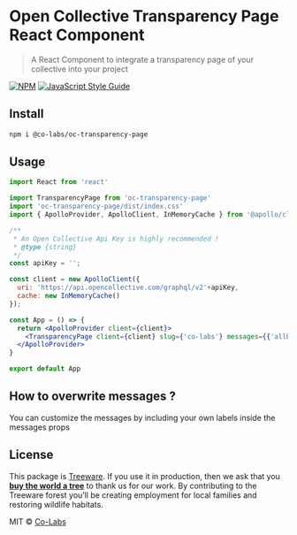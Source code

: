 # Open Collective Transparency Page React Component

> A React Component to integrate a transparency page of your collective into your project

[![NPM](https://img.shields.io/npm/v/@co-labs/oc-transparency-page.svg)](https://www.npmjs.com/package/@co-labs/oc-transparency-page) [![JavaScript Style Guide](https://img.shields.io/badge/code_style-standard-brightgreen.svg)](https://standardjs.com)

## Install

```bash
npm i @co-labs/oc-transparency-page
```

## Usage

```jsx
import React from 'react'

import TransparencyPage from 'oc-transparency-page'
import 'oc-transparency-page/dist/index.css'
import { ApolloProvider, ApolloClient, InMemoryCache } from '@apollo/client';

/**
 * An Open Collective Api Key is highly recommended !
 * @type {string}
 */
const apiKey = '';

const client = new ApolloClient({
  uri: 'https://api.opencollective.com/graphql/v2'+apiKey,
  cache: new InMemoryCache()
});

const App = () => {
  return <ApolloProvider client={client}>
    <TransparencyPage client={client} slug={'co-labs'} messages={{'allExpensesFrom' : 'Toutes les dépenses du {date}'}} />
  </ApolloProvider>
}

export default App
```

## How to overwrite messages ?

You can customize the messages by including your own labels inside the messages props

## License

This package is [Treeware](https://treeware.earth). If you use it in production, then we ask that you [**buy the world a tree**](https://plant.treeware.earth/co-labs/oc-transparency-page) to thank us for our work. By contributing to the Treeware forest you’ll be creating employment for local families and restoring wildlife habitats.

MIT © [Co-Labs](https://github.com/co-labs)
